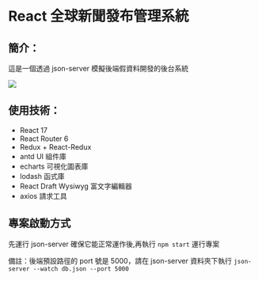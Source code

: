 # React 全球新聞發布管理系統

## 簡介：

這是一個透過 json-server 模擬後端假資料開發的後台系統

![](https://i.imgur.com/HAd0MHN.png)

## 使用技術：

* React 17
* React Router 6
* Redux + React-Redux
* antd UI 組件庫
* echarts 可視化圖表庫
* lodash 函式庫
* React Draft Wysiwyg 富文字編輯器
* axios 請求工具

## 專案啟動方式

先運行 json-server 確保它能正常運作後,再執行 `npm start` 運行專案

備註：後端預設路徑的 port 號是 5000，請在 json-server 資料夾下執行 `json-server --watch db.json --port 5000`
